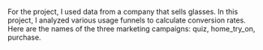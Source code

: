 For the project, I used data from a company that sells glasses.
In this project, I analyzed various usage funnels to calculate conversion rates.
Here are the names of the three marketing campaigns: quiz, home_try_on, purchase.